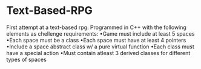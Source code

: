 # Text-Based-RPG

First attempt at a text-based rpg.
Programmed in C++ with the following elements as chellenge requirements:
  •Game must include at least 5 spaces
  •Each space must be a class
  •Each space must have at least 4 pointers
  •Include a space abstract class w/ a pure virtual function
  •Each class must have a special action
  •Must contain atleast 3 derived classes for different types of spaces
